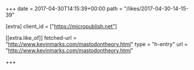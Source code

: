 +++
date = 2017-04-30T14:15:39+00:00
path = "/likes/2017-04-30-14-15-39"

[extra]
client_id = ["https://micropublish.net"]

[[extra.like_of]]
fetched-url = "http://www.kevinmarks.com/mastodontheory.html"
type = "h-entry"
url = "http://www.kevinmarks.com/mastodontheory.html"

+++

